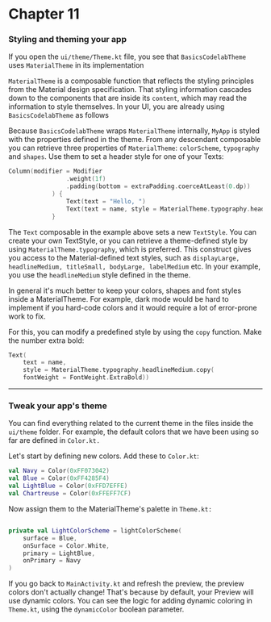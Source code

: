 # Chapter 11

### Styling and theming your app

If you open the `ui/theme/Theme.kt` file, you see that `BasicsCodelabTheme` uses `MaterialTheme` in its implementation

`MaterialTheme` is a composable function that reflects the styling principles from the Material design specification. That styling information cascades down to the components that are inside its `content`, which may read the information to style themselves. In your UI, you are already using `BasicsCodelabTheme` as follows

Because `BasicsCodelabTheme` wraps `MaterialTheme` internally, `MyApp` is styled with the properties defined in the theme. From any descendant composable you can retrieve three properties of `MaterialTheme`: `colorScheme`, `typography` and `shapes`. Use them to set a header style for one of your Texts:

```kotlin 
Column(modifier = Modifier
                .weight(1f)
                .padding(bottom = extraPadding.coerceAtLeast(0.dp))
            ) {
                Text(text = "Hello, ")
                Text(text = name, style = MaterialTheme.typography.headlineMedium)
            }

```

The `Text` composable in the example above sets a new `TextStyle`. You can create your own TextStyle, or you can retrieve a theme-defined style by using `MaterialTheme.typography`, which is preferred. This construct gives you access to the Material-defined text styles, such as `displayLarge, headlineMedium, titleSmall, bodyLarge, labelMedium` etc. In your example, you use the `headlineMedium` style defined in the theme.

In general it's much better to keep your colors, shapes and font styles inside a MaterialTheme. For example, dark mode would be hard to implement if you hard-code colors and it would require a lot of error-prone work to fix.

For this, you can modify a predefined style by using the `copy` function. Make the number extra bold:

```kotlin 
Text(
    text = name,
    style = MaterialTheme.typography.headlineMedium.copy(
    fontWeight = FontWeight.ExtraBold))
```
---------------------------------

### Tweak your app's theme
You can find everything related to the current theme in the files inside the `ui/theme` folder. For example, the default colors that we have been using so far are defined in `Color.kt.`

Let's start by defining new colors. Add these to `Color.kt`:
```kotlin 
val Navy = Color(0xFF073042)
val Blue = Color(0xFF4285F4)
val LightBlue = Color(0xFFD7EFFE)
val Chartreuse = Color(0xFFEFF7CF)
```
Now assign them to the MaterialTheme's palette in `Theme.kt:`

```kotlin 

private val LightColorScheme = lightColorScheme(
    surface = Blue,
    onSurface = Color.White,
    primary = LightBlue,
    onPrimary = Navy
)

```
If you go back to `MainActivity.kt` and refresh the preview, the preview colors don't actually change! That's because by default, your Preview will use dynamic colors. You can see the logic for adding dynamic coloring in `Theme.kt`, using the `dynamicColor` boolean parameter.
